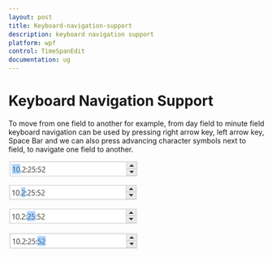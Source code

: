 ```yaml
---
layout: post
title: Keyboard-navigation-support
description: keyboard navigation support
platform: wpf
control: TimeSpanEdit
documentation: ug
---
```


# Keyboard Navigation Support

To move from one field to another for example, from day field to minute field keyboard navigation can be used by pressing right arrow key, left arrow key, Space Bar and we can also press advancing character symbols next to field, to navigate one field to another.

![](Getting-Started_images/k1.png)

![](Getting-Started_images/k2.png)

![](Getting-Started_images/k3.png)

![](Getting-Started_images/k4.png)

